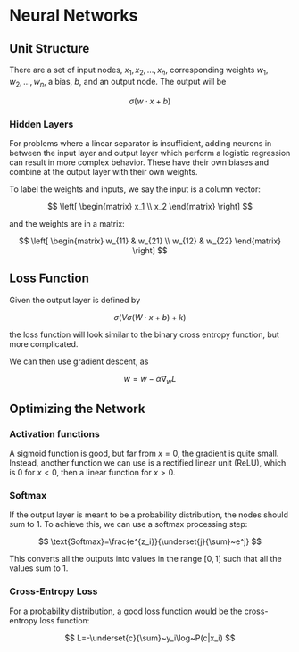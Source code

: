 # Neural Networks

## Unit Structure

There are a set of input nodes, $x_1,x_2,\ldots,x_n$, corresponding weights $w_1,w_2,\ldots,w_n$, a bias, $b$, and an output node. The output will be

$$
\sigma(w\cdot x+b)
$$

### Hidden Layers

For problems where a linear separator is insufficient, adding neurons in between the input layer and output layer which perform a logistic regression can result in more complex behavior. These have their own biases and combine at the output layer with their own weights.

To label the weights and inputs, we say the input is a column vector:

$$
\left[
  \begin{matrix}
    x_1 \\
    x_2
  \end{matrix}
\right]
$$

and the weights are in a matrix:

$$
\left[
  \begin{matrix}
    w_{11} & w_{21} \\
    w_{12} & w_{22}
  \end{matrix}
\right]
$$

## Loss Function

Given the output layer is defined by

$$
\sigma\left(V\sigma(W\cdot x+b)+k\right)
$$

the loss function will look similar to the binary cross entropy function, but more complicated.

We can then use gradient descent, as

$$
w=w-\alpha\nabla_wL
$$

## Optimizing the Network

### Activation functions

A sigmoid function is good, but far from $x=0$, the gradient is quite small. Instead, another function we can use is a rectified linear unit (ReLU), which is 0 for $x<0$, then a linear function for $x>0$.

### Softmax

If the output layer is meant to be a probability distribution, the nodes should sum to 1. To achieve this, we can use a softmax processing step:

$$
\text{Softmax}=\frac{e^{z_i}}{\underset{j}{\sum}~e^j}
$$

This converts all the outputs into values in the range $[0,1]$ such that all the values sum to 1.

### Cross-Entropy Loss

For a probability distribution, a good loss function would be the cross-entropy loss function:

$$
L=-\underset{c}{\sum}~y_i\log~P(c|x_i)
$$
